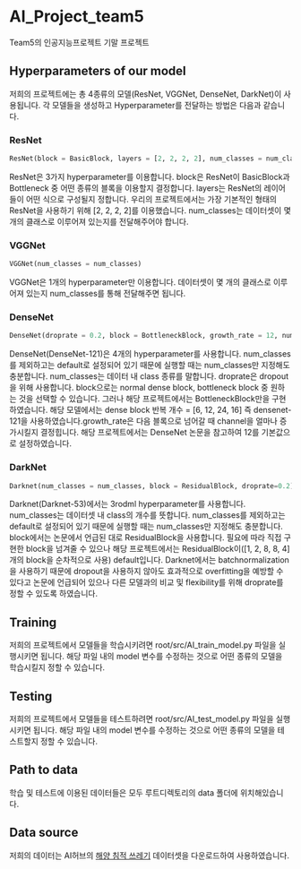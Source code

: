 # AI_Project_team5
Team5의 인공지능프로젝트 기말 프로젝트

## Hyperparameters of our model
저희의 프로젝트에는 총 4종류의 모델(ResNet, VGGNet, DenseNet, DarkNet)이 사용됩니다.
각 모델들을 생성하고 Hyperparameter를 전달하는 방법은 다음과 같습니다.

### ResNet
```Python
ResNet(block = BasicBlock, layers = [2, 2, 2, 2], num_classes = num_classes)
```
ResNet은 3가지 hyperparameter를 이용합니다. block은 ResNet이 BasicBlock과 Bottleneck 중 어떤 종류의 블록을 이용할지 결정합니다. layers는 ResNet의 레이어들이 어떤 식으로 구성될지 정합니다. 우리의 프로젝트에서는 가장 기본적인 형태의 ResNet을 사용하기 위해 [2, 2, 2, 2]를 이용했습니다. num_classes는 데이터셋이 몇 개의 클래스로 이루어져 있는지를 전달해주어야 합니다.

### VGGNet
```Python
VGGNet(num_classes = num_classes)
```
VGGNet은 1개의 hyperparameter만 이용합니다. 데이터셋이 몇 개의 클래스로 이루어져 있는지 num_classes를 통해 전달해주면 됩니다.

### DenseNet
```Python
DenseNet(droprate = 0.2, block = BottleneckBlock, growth_rate = 12, num_classes=num_classes)
```
DenseNet(DenseNet-121)은 4개의 hyperparameter를 사용합니다. num_classes를 제외하고는 default로 설정되어 있기 때문에 실행할 때는 num_classes만 지정해도 충분합니다. num_classes는 데이터 내 class 종류를 말합니다. droprate은 dropout을 위해 사용합니다. block으로는 normal dense block, bottleneck block 중 원하는 것을 선택할 수 있습니다. 그러나 해당 프로젝트에서는 BottleneckBlock만을 구현하였습니다. 해당 모델에서는 dense block 반복 개수 = [6, 12, 24, 16] 즉 densenet-121을 사용하였습니다.growth_rate은 다음 블록으로 넘어갈 때 channel을 얼마나 증가시킬지 결정힙니다. 해당 프로젝트에서는 DenseNet 논문을 참고하여 12를 기본값으로 설정하였습니다.

### DarkNet
```Python
Darknet(num_classes = num_classes, block = ResidualBlock, droprate=0.2)
```
Darknet(Darknet-53)에서는 3rodml hyperparameter를 사용합니다. num_classes는 데이터셋 내 class의 개수를 뜻합니다. num_classes를 제외하고는 default로 설정되어 있기 때문에 실행할 때는 num_classes만 지정해도 충분합니다. block에서는 논문에서 언급된 대로 ResidualBlock을 사용합니다. 필요에 따라 직접 구현한 block을 넘겨줄 수 있으나 해당 프로젝트에서는 ResidualBlock이([1, 2, 8, 8, 4]개의 block을 순차적으로 사용) default입니다. Darknet에서는 batchnormalization을 사용하기 때문에 dropout을 사용하지 않아도 효과적으로 overfitting을 예방할 수 있다고 논문에 언급되어 있으나 다른 모델과의 비교 및 flexibility를 위해 droprate를 정할 수 있도록 하였습니다.

## Training
저희의 프로젝트에서 모델들을 학습시키려면 root/src/AI_train_model.py 파일을 실행시키면 됩니다.
해당 파일 내의 model 변수를 수정하는 것으로 어떤 종류의 모델을 학습시킬지 정할 수 있습니다.

## Testing
저희의 프로젝트에서 모델들을 테스트하려면 root/src/AI_test_model.py 파일을 실행시키면 됩니다. 해당 파일 내의 model 변수를 수정하는 것으로 어떤 종류의 모델을 테스트할지 정할 수 있습니다.

## Path to data
학습 및 테스트에 이용된 데이터들은 모두 루트디렉토리의 data 폴더에 위치해있습니다.

## Data source
저희의 데이터는 AI허브의 [해양 침적 쓰레기](https://aihub.or.kr/aidata/30754) 데이터셋을 다운로드하여 사용하였습니다.
